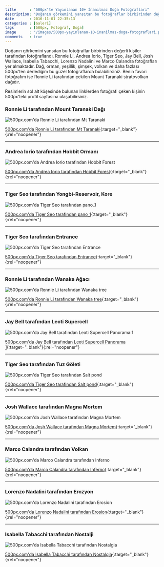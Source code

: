 ```yaml
---
title      : "500px'te Yayınlanan 10+ İnanılmaz Doğa Fotoğrafları"
description: "Doğanın görkemini yansıtan bu fotoğraflar birbirinden değerli kişiler tarafından fotoğraflandı."
date       : 2016-11-01 22:35:13
categories : [Galeri]
tags       : [500px, Fotoğraf, Doğa]
image      : "/images/500px-yayinlanan-10-inanilmaz-doga-fotograflari.png"
comments   : true
---
```


Doğanın görkemini yansıtan bu fotoğraflar birbirinden değerli kişiler tarafından fotoğraflandı. Ronnie Li, Andrea Iorio, Tiger Seo, Jay Bell, Josh Wallace, Isabella Tabacchi, Lorenzo Nadalini ve Marco Calandra fotoğrafları yer almaktadır. Dağ, orman, yeşillik, şimşek, volkan ve daha fazlası 500px'ten derlediğim bu güzel fotoğraflarda bulabilirsiniz. Benin favori fotoğrafım ise Ronnie Li tarafından çekilen Mount Taranaki stratovolkan dağıdır. 

Resimlerin sol alt köşesinde bulunan linklerden fotoğrafı çeken kişinin 500px'teki profil sayfasına ulaşabilirsiniz. 

### Ronnie Li tarafından Mount Taranaki Dağı

![500px.com'da Ronnie Li tarafından Mt Taranaki](https://ahmetcadirci.com.tr/images/galeri/mount-taraki-dagi.png "500px.com'da Ronnie Li tarafından Mt Taranaki")

[500px.com'da Ronnie Li tarafından Mt Taranaki](https://500px.com/photo/173514057/mt-taranaki-by-ronnie-li){:target="_blank"}{:rel="noopener"}

* * * 

### Andrea Iorio tarafından Hobbit Ormanı

![500px.com'da Andrea Iorio tarafından Hobbit Forest](https://ahmetcadirci.com.tr/images/galeri/hobbit-ormani.png "500px.com'da Andrea Iorio tarafından Hobbit Forest")

[500px.com'da Andrea Iorio tarafından Hobbit Forest](https://500px.com/photo/66676189/hobbit-forest-by-andrea-iorio){:target="_blank"}{:rel="noopener"}

* * * 

### Tiger Seo tarafından Yongbi-Reservoir, Kore

![500px.com'da Tiger Seo tarafından pano_1](https://ahmetcadirci.com.tr/images/galeri/yongbi-reservoir.png "500px.com'da Tiger Seo tarafından pano_1")

[500px.com'da Tiger Seo tarafından pano_1](https://500px.com/photo/173250119/pano-1-by-tiger-seo){:target="_blank"}{:rel="noopener"}

* * * 

### Tiger Seo tarafından Entrance

![500px.com'da Tiger Seo tarafından Entrance](https://ahmetcadirci.com.tr/images/galeri/entrance.png "500px.com'da Tiger Seo tarafından Entrance")

[500px.com'da Tiger Seo tarafından Entrance](https://500px.com/photo/163598455/entrance-by-tiger-seo){:target="_blank"}{:rel="noopener"}

* * * 

### Ronnie Li tarafından Wanaka Ağacı

![500px.com'da Ronnie Li tarafından Wanaka tree](https://ahmetcadirci.com.tr/images/galeri/wanaka-agaci.png "500px.com'da Ronnie Li tarafından Wanaka tree")

[500px.com'da Ronnie Li tarafından Wanaka tree](https://500px.com/photo/174085437/wanaka-tree-by-ronnie-li){:target="_blank"}{:rel="noopener"}

* * * 

### Jay Bell tarafından Leoti Supercell

![500px.com'da Jay Bell tarafından Leoti Supercell Panorama 1](https://ahmetcadirci.com.tr/images/galeri/leoti-supercell.png "500px.com'da Jay Bell tarafından Leoti Supercell Panorama 1")

[500px.com'da Jay Bell tarafından Leoti Supercell Panorama 1](https://500px.com/photo/157298421/leoti-supercell-panorama-1-by-jay-bell){:target="_blank"}{:rel="noopener"}

* * * 

### Tiger Seo tarafından Tuz Göleti

![500px.com'da Tiger Seo tarafından Salt pond](https://ahmetcadirci.com.tr/images/galeri/tuz-goleti.png "500px.com'da Tiger Seo tarafından Salt pond")

[500px.com'da Tiger Seo tarafından Salt pond](https://500px.com/photo/102874753/salt-pond-by-tiger-seo){:target="_blank"}{:rel="noopener"}

* * * 

### Josh Wallace tarafından Magna Mortem

![500px.com'da Josh Wallace tarafından Magna Mortem](https://ahmetcadirci.com.tr/images/galeri/magna-mortem.png "500px.com'da Josh Wallace tarafından Magna Mortem")

[500px.com'da Josh Wallace tarafından Magna Mortem](https://500px.com/photo/78473191/magna-mortem-by-josh-wallace){:target="_blank"}{:rel="noopener"}

* * * 

### Marco Calandra tarafından Volkan

![500px.com'da Marco Calandra tarafından Inferno](https://ahmetcadirci.com.tr/images/galeri/volkan.png "500px.com'da Marco Calandra tarafından Inferno")

[500px.com'da Marco Calandra tarafından Inferno](https://500px.com/photo/180406451/inferno-by-marco-calandra){:target="_blank"}{:rel="noopener"}

* * * 

### Lorenzo Nadalini tarafından Erozyon

![500px.com'da Lorenzo Nadalini tarafından Erosion](https://ahmetcadirci.com.tr/images/galeri/erozyon.png "500px.com'da Lorenzo Nadalini tarafından Erosion")

[500px.com'da Lorenzo Nadalini tarafından Erosion](https://500px.com/photo/180742693/erosion-by-lorenzo-nadalini){:target="_blank"}{:rel="noopener"}

* * * 

### Isabella Tabacchi tarafından Nostalji

![500px.com'da Isabella Tabacchi tarafından Nostalgia](https://ahmetcadirci.com.tr/images/galeri/nostalji.png "500px.com'da Isabella Tabacchi tarafından Nostalgia")

[500px.com'da Isabella Tabacchi tarafından Nostalgia](https://500px.com/photo/180748095/nostalgia-by-isabella-tabacchi){:target="_blank"}{:rel="noopener"}
